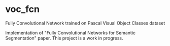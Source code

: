 # voc_fcn
Fully Convolutional Network trained on Pascal Visual Object Classes dataset

Implementation of "Fully Convolutional Networks for Semantic Segmentation" paper.
This project is a work in progress.

